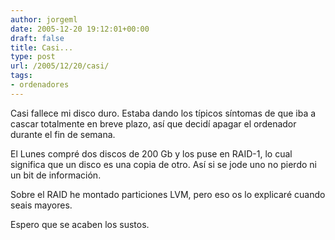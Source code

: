```yaml
---
author: jorgeml
date: 2005-12-20 19:12:01+00:00
draft: false
title: Casi...
type: post
url: /2005/12/20/casi/
tags:
- ordenadores
---
```


Casi fallece mi disco duro. Estaba dando los típicos síntomas de que iba a cascar totalmente en breve plazo, así que decidí apagar el ordenador durante el fin de semana.

El Lunes compré dos discos de 200 Gb y los puse en RAID-1, lo cual significa que un disco es una copia de otro.  Así si se jode uno no pierdo ni un bit de información.

Sobre el RAID he montado particiones LVM, pero eso os lo explicaré cuando seais mayores.

Espero que se acaben los sustos.
